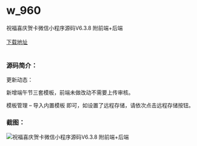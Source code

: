 # w_960
祝福喜庆贺卡微信小程序源码V6.3.8 附前端+后端
<br/></br>
[下载地址](https://www.uuid2.com/960.html "下载地址")
<br/></br>
<h3>源码简介：</h3>
<p>更新动态：<p>
<p>新增端午节三套模板，前端未做改动不需要上传审核。<p>
<p>模板管理 – 导入内置模板 即可，如设置了远程存储，请依次点击远程存储按钮。<p>
<h3>截图：</h3>
<img src="https://www.uuid2.com/wp-content/uploads/img/202106/cc4c2d5713.jpg" alt="祝福喜庆贺卡微信小程序源码V6.3.8 附前端+后端">
